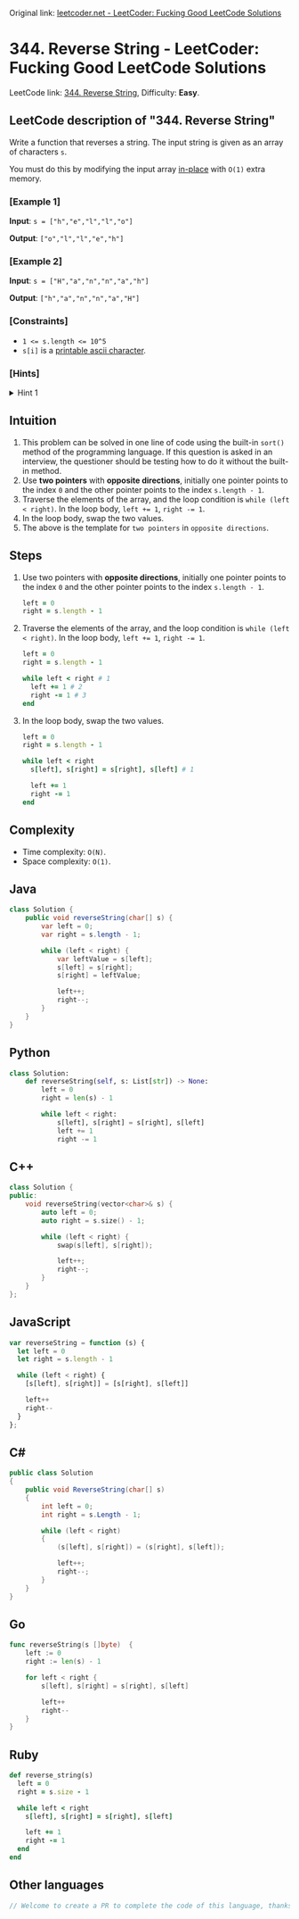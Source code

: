 Original link: [leetcoder.net - LeetCoder: Fucking Good LeetCode Solutions](https://leetcoder.net/en/leetcode/344-reverse-string)

# 344. Reverse String - LeetCoder: Fucking Good LeetCode Solutions

LeetCode link: [344. Reverse String](https://leetcode.com/problems/reverse-string), Difficulty: **Easy**.

## LeetCode description of "344. Reverse String"

Write a function that reverses a string. The input string is given as an array of characters `s`.

You must do this by modifying the input array [in-place](https://en.wikipedia.org/wiki/In-place_algorithm) with `O(1)` extra memory.

### [Example 1]

**Input**: `s = ["h","e","l","l","o"]`

**Output**: `["o","l","l","e","h"]`

### [Example 2]

**Input**: `s = ["H","a","n","n","a","h"]`

**Output**: `["h","a","n","n","a","H"]`

### [Constraints]

- `1 <= s.length <= 10^5`
- `s[i]` is a [printable ascii character](https://en.wikipedia.org/wiki/ASCII#Printable_characters).

### [Hints]

<details>
  <summary>Hint 1</summary>
  The entire logic for reversing a string is based on using the opposite directional two-pointer approach!

  
</details>

## Intuition

1. This problem can be solved in one line of code using the built-in `sort()` method of the programming language. If this question is asked in an interview, the questioner should be testing how to do it without the built-in method.
2. Use **two pointers** with **opposite directions**, initially one pointer points to the index `0` and the other pointer points to the index `s.length - 1`.
3. Traverse the elements of the array, and the loop condition is `while (left < right)`. In the loop body, `left += 1`, `right -= 1`.
4. In the loop body, swap the two values.
5. The above is the template for `two pointers` in `opposite directions`.

## Steps

1. Use two pointers with **opposite directions**, initially one pointer points to the index `0` and the other pointer points to the index `s.length - 1`.

    ```ruby
    left = 0
    right = s.length - 1
    ```

2. Traverse the elements of the array, and the loop condition is `while (left < right)`. In the loop body, `left += 1`, `right -= 1`.

    ```ruby
    left = 0
    right = s.length - 1
    
    while left < right # 1
      left += 1 # 2
      right -= 1 # 3
    end
    ```

3. In the loop body, swap the two values.

    ```ruby
    left = 0
    right = s.length - 1
    
    while left < right
      s[left], s[right] = s[right], s[left] # 1
    
      left += 1
      right -= 1
    end
    ```

## Complexity

- Time complexity: `O(N)`.
- Space complexity: `O(1)`.

## Java

```java
class Solution {
    public void reverseString(char[] s) {
        var left = 0;
        var right = s.length - 1;

        while (left < right) {
            var leftValue = s[left];
            s[left] = s[right];
            s[right] = leftValue;

            left++;
            right--;
        }
    }
}
```

## Python

```python
class Solution:
    def reverseString(self, s: List[str]) -> None:
        left = 0
        right = len(s) - 1

        while left < right:
            s[left], s[right] = s[right], s[left]
            left += 1
            right -= 1
```

## C++

```c++
class Solution {
public:
    void reverseString(vector<char>& s) {
        auto left = 0;
        auto right = s.size() - 1;

        while (left < right) {
            swap(s[left], s[right]);

            left++;
            right--;
        }
    }
};
```

## JavaScript

```javascript
var reverseString = function (s) {
  let left = 0
  let right = s.length - 1

  while (left < right) {
    [s[left], s[right]] = [s[right], s[left]]

    left++
    right--
  }
};
```

## C#

```c#
public class Solution
{
    public void ReverseString(char[] s)
    {
        int left = 0;
        int right = s.Length - 1;

        while (left < right)
        {
            (s[left], s[right]) = (s[right], s[left]);

            left++;
            right--;
        }
    }
}
```

## Go

```go
func reverseString(s []byte)  {
    left := 0
    right := len(s) - 1

    for left < right {
        s[left], s[right] = s[right], s[left]

        left++
        right--
    }
}
```

## Ruby

```ruby
def reverse_string(s)
  left = 0
  right = s.size - 1

  while left < right
    s[left], s[right] = s[right], s[left]

    left += 1
    right -= 1
  end
end
```

## Other languages

```java
// Welcome to create a PR to complete the code of this language, thanks!
```

